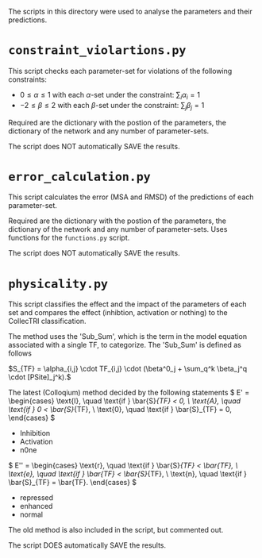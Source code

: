The scripts in this directory were used to analyse the parameters and their predictions.

# `constraint_violartions.py`
This script checks each parameter-set for violations of the following constraints:
- $0 \le \alpha \le 1$ with each $\alpha$-set under the constraint: $\sum_i \alpha_i = 1$
- $-2 \le \beta \le 2$ with each $\beta$-set under the constraint: $\sum_j \beta_j = 1$


Required are the dictionary with the postion of the parameters, the dictionary of the network and any number of parameter-sets. 

The script does NOT automatically SAVE the results.

# `error_calculation.py`
This script calculates the error (MSA and RMSD) of the predictions of each parameter-set.

Required are the dictionary with the postion of the parameters, the dictionary of the network and any number of parameter-sets. 
Uses functions for the `functions.py` script.

The script does NOT automatically SAVE the results.

# `physicality.py`
This script classifies the effect and the impact of the parameters of each set and compares the effect (inhibtion, activation or nothing)
to the CollecTRI classification.

The method uses the 'Sub_Sum', which is the term in the model equation associated with a single TF, to categorize. The 'Sub_Sum' is 
defined as follows

$S_{TF} = \alpha_{i,j} \cdot TF_{i,j} \cdot (\beta^0_j + \sum_q^k \beta_j^q \cdot [PSite]_j^k).$

The latest (Colloqium) method decided by the following statements
$ E' = \begin{cases}
	\text{I}, \quad \text{if } \bar{S}_{TF} < 0, \\
	\text{A}, \quad \text{if } 0 < \bar{S}_{TF}, \\
	\text{0}, \quad \text{if } \bar{S}_{TF} = 0,
	\end{cases} $
- Inhibition
- Activation
- n0ne

$ E'' = \begin{cases}
	\text{r}, \quad \text{if } \bar{S}_{TF} < \bar{TF}, \\
	\text{e}, \quad \text{if } \bar{TF} < \bar{S}_{TF}, \\
	\text{n}, \quad \text{if } \bar{S}_{TF} = \bar{TF}.
	\end{cases} $
- repressed
- enhanced
- normal

The old method is also included in the script, but commented out.

The script DOES automatically SAVE the results.
